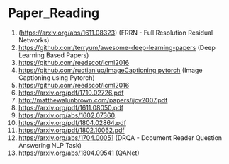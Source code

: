 # Paper_Reading

1. (https://arxiv.org/abs/1611.08323) (FRRN - Full Resolution Residual Networks)    
2. https://github.com/terryum/awesome-deep-learning-papers (Deep Learning Based Papers)    
3. https://github.com/reedscot/icml2016  
4. https://github.com/ruotianluo/ImageCaptioning.pytorch  (Image Captioning using Pytorch)    
5. https://github.com/reedscot/icml2016  
6. https://arxiv.org/pdf/1710.02726.pdf  
7. http://matthewalunbrown.com/papers/ijcv2007.pdf  
8. https://arxiv.org/pdf/1611.08050.pdf  
9. https://arxiv.org/abs/1602.07360.  
10. https://arxiv.org/pdf/1804.02864.pdf  
11. https://arxiv.org/pdf/1802.10062.pdf
12. https://arxiv.org/abs/1704.00051 (DRQA - Dcoument Reader Question Answering NLP Task)  
13. https://arxiv.org/abs/1804.09541 (QANet)    

